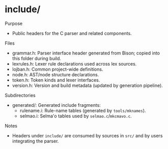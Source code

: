 # include/

Purpose
- Public headers for the C parser and related components.

Files
- grammar.h: Parser interface header generated from Bison; copied into this folder during build.
- lexrules.h: Lexer rule declarations used across lex sources.
- lojban.h: Common project-wide definitions.
- node.h: AST/node structure declarations.
- token.h: Token kinds and lexer interfaces.
- version.h: Version and build metadata (updated by generation pipeline).

Subdirectories
- generated/: Generated include fragments:
  - rulename.i: Rule-name tables (generated by `tools/mknames`).
  - selmao.i: Selma'o tables used by `selmao.c`/`mkcmavo.c`.

Notes
- Headers under `include/` are consumed by sources in `src/` and by users integrating the parser.
